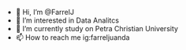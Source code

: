 - 👋 Hi, I’m @FarrelJ
- 👀 I’m interested in Data Analitcs
- 🌱 I’m currently study on Petra Christian University
- 📫 How to reach me ig:farreljuanda 

<!---
FarrelJ/FarrelJ is a ✨ special ✨ repository because its `README.md` (this file) appears on your GitHub profile.
You can click the Preview link to take a look at your changes.
--->

